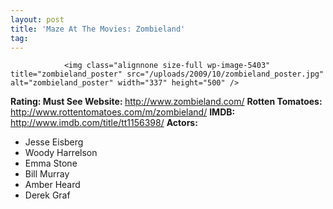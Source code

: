 ```yaml
---
layout: post
title: 'Maze At The Movies: Zombieland'
tag: 
---
```



                <img class="alignnone size-full wp-image-5403" title="zombieland_poster" src="/uploads/2009/10/zombieland_poster.jpg" alt="zombieland_poster" width="337" height="500" />
<p><strong>Rating: Must See
Website: </strong><a href="http://www.zombieland.com/"><a href="http://www.zombieland.com/">http://www.zombieland.com/</a></a>
<strong>Rotten Tomatoes:</strong> <a href="http://www.rottentomatoes.com/m/zombieland/"><a href="http://www.rottentomatoes.com/m/zombieland/">http://www.rottentomatoes.com/m/zombieland/</a></a>
<strong>IMDB: </strong><a href="http://www.imdb.com/title/tt1156398/"><a href="http://www.imdb.com/title/tt1156398/">http://www.imdb.com/title/tt1156398/</a></a>
<strong>Actors:</strong></p>
<ul>
    <li>Jesse Eisberg</li>
    <li>Woody Harrelson</li>
    <li>Emma Stone</li>
    <li>Bill Murray</li>
    <li>Amber Heard</li>
    <li>Derek Graf</li>
</ul>
            
